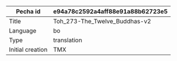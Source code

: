 |Pecha id | e94a78c2592a4aff88e91a88b62723e5
| --- | --- 
|Title | Toh_273-The_Twelve_Buddhas-v2 
|Language | bo
|Type | translation
|Initial creation | TMX